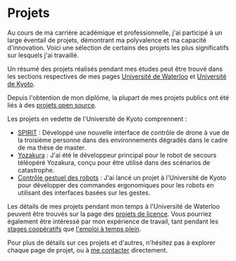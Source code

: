 # Projets
Au cours de ma carrière académique et professionnelle, j'ai participé à un large éventail de projets,
démontrant ma polyvalence et ma capacité d'innovation.
Voici une sélection de certains des projets les plus significatifs sur lesquels j'ai travaillé.

Un résumé des projets réalisés pendant mes études peut être trouvé dans les sections respectives de
mes pages [Université de Waterloo](../education/uwaterloo.md#projets-en-vedette) et
[Université de Kyoto](../education/kyoto-u.md#projets-en-vedette).

Depuis l'obtention de mon diplôme, la plupart de mes projets publics ont été liés à des [projets open source](open_source.md).

Les projets en vedette de l'Université de Kyoto comprennent :

- [SPIRIT](spirit.md) : Développé une nouvelle interface de contrôle de drone à vue de la troisième personne dans des environnements dégradés dans le cadre de ma thèse de master.
- [Yozakura](yozakura.md) : J'ai été le développeur principal pour le robot de secours téléopéré Yozakura, conçu pour être utilisé dans des scénarios de catastrophe.
- [Contrôle gestuel des robots](myo.md) : J'ai lancé un projet à l'Université de Kyoto pour développer des commandes ergonomiques pour les robots
  en utilisant des interfaces basées sur les gestes.

Les détails de mes projets pendant mon temps à l'Université de Waterloo peuvent être trouvés sur la page des [projets de licence](undergrad.md).
Vous pourriez également être intéressé par mon expérience de travail, tant pendant les [stages coopératifs](../work_experience/coop.md) que
[l'emploi à temps plein](../work_experience).

Pour plus de détails sur ces projets et d'autres, n'hésitez pas à explorer chaque page de projet, ou à [me contacter](mailto:contact@jnassar.com) directement.
